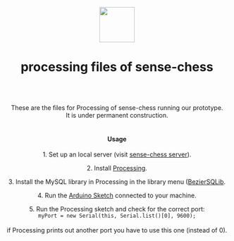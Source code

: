 <p align="center">
  <img src="https://raw.githubusercontent.com/sense-chess/artwork/master/echess.png" width=80><br>
</p>
<h1 align="center">processing files of sense-chess</h1>
<br>
<br>
<p align="center">
  These are the files for Processing of sense-chess running our prototype.
  <br>
  It is under permanent construction.
  <br>
<br>
</p>
<h4 align="center">Usage</h4>
<p  align="center">1. Set up an local server (visit <a href="https://github.com/sense-chess/server">sense-chess server</a>).</p>  
<p  align="center">2. Install <a href="https://processing.org/download/">Processing</a>.</p>
<p  align="center">3. Install the MySQL library in Processing in the library menu (<a href="https://github.com/fjenett/sql-library-processing">BezierSQLib</a>.</p>  
<p  align="center">4. Run the <a href="https://github.com/sense-chess/arduino">Arduino Sketch</a> connected to your machine.</p>
<p  align="center">5. Run the Processing sketch and check for the correct port:<br>
<code  align="center">myPort = new Serial(this, Serial.list()[0], 9600);<br></code><br>
if Processing prints out another port you have to use this one (instead of 0).</p>  
  <br>